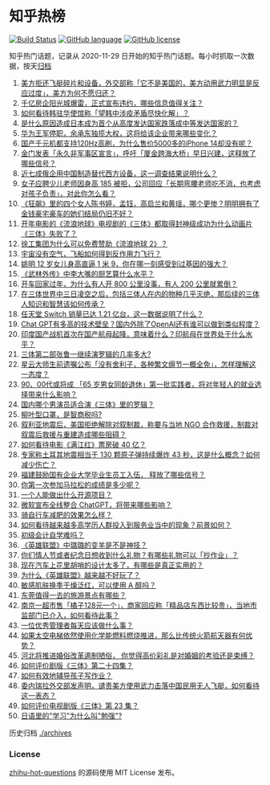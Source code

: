 # 知乎热榜
[![Build Status](https://github.com/ToWeLong/zhihu-hot-questions/workflows/CI/badge.svg)](https://github.com/ToWeLong/zhihu-hot-questions/actions)
[![GitHub language](https://img.shields.io/badge/language-golang-orange.svg)](https://golang.org/)
[![GitHub license](https://img.shields.io/github/license/ToWeLong/zhihu-hot-questions)](https://github.com/ToWeLong/zhihu-hot-questions/blob/main/LICENSE)

知乎热门话题，记录从 2020-11-29 日开始的知乎热门话题。每小时抓取一次数据，按天[归档](./archives)

<!-- BEGIN -->

1. [美方拒还飞艇碎片和设备，外交部称「它不是美国的，美方动用武力明显是反应过度」，美方为何不愿归还？](https://www.zhihu.com/question/582626088)
1. [千亿房企阳光城爆雷，正式宣布违约，哪些信息值得关注？](https://www.zhihu.com/question/582286014)
1. [如何看待韩驻华使馆称「望韩中涉疫矛盾尽快化解」？](https://www.zhihu.com/question/582581015)
1. [是什么原因造成日本成为首个从高度发达国家跌落成中等发达国家的？](https://www.zhihu.com/question/582143847)
1. [华为王军停职，余承东独揽大权，这将给该企业带来哪些变化？](https://www.zhihu.com/question/582389002)
1. [国产千元机都支持120Hz高刷，为什么售价5000多的iPhone 14却没有呢？](https://www.zhihu.com/question/577526220)
1. [金门发表「永久非军事区宣言」，呼吁「厦金跨海大桥」早日兴建，这释放了哪些信号？](https://www.zhihu.com/question/582606376)
1. [近七成俄企用中国制造替代西方设备，这一调查结果说明什么？](https://www.zhihu.com/question/582313229)
1. [女子应聘少儿老师因身高 185 被拒，公司回应「长期弯腰老师吃不消，也考虑对孩子负责」，对此你怎么看？](https://www.zhihu.com/question/582084472)
1. [《狂飙》里的四个女人陈书婷，孟钰，高启兰和黄瑶，哪个更惨？明明拥有了金钱豪宅豪车的她们结局仍旧不好？](https://www.zhihu.com/question/582021418)
1. [开年电影的《流浪地球》电视剧的《三体》都取得封神级成功为什么动画片《三体》失败了？](https://www.zhihu.com/question/582221408)
1. [徐工集团为什么可以免费赞助《流浪地球 2》？](https://www.zhihu.com/question/581822066)
1. [宇宙没有空气，飞船如何得到反作用力飞行？](https://www.zhihu.com/question/39761106)
1. [姚明 12 岁女儿身高直逼 1 米 9，你在哪一刻感受到过基因的强大？](https://www.zhihu.com/question/577497208)
1. [《武林外传》中李大嘴的厨艺算什么水平？](https://www.zhihu.com/question/37264128)
1. [开车回家过年，为什么有人开 800 公里没事，有人 200 公里就累倒？](https://www.zhihu.com/question/469750082)
1. [在三体世界中三日凌空之后，包括三体人在内的物种几乎灭绝，那后续的三体人知识和智慧该如何传承？](https://www.zhihu.com/question/582576867)
1. [任天堂 Switch 销量已达 1.21 亿台，这一数据说明了什么？](https://www.zhihu.com/question/582298645)
1. [Chat GPT有多高的技术壁垒？国内外除了OpenAI还有谁可以做到类似程度？](https://www.zhihu.com/question/581806122)
1. [印度国产战机首次在国产航母起降，意味着什么？印航母在世界处于什么水平？](https://www.zhihu.com/question/582611110)
1. [三体第二部张鲁一继续演罗辑的几率多大?](https://www.zhihu.com/question/582480108)
1. [星云大师生前遗嘱公布「没有舍利子，各种繁文缛节一概全免」，怎样理解这一态度？](https://www.zhihu.com/question/582589577)
1. [90、00代或将成 「65 岁男女同龄退休」第一批实践者，将对年轻人的就业选择带来什么影响？](https://www.zhihu.com/question/582585241)
1. [国内哪个男演员适合演《三体》里的罗辑？](https://www.zhihu.com/question/540660392)
1. [柳叶型口罩，是智商税吗?](https://www.zhihu.com/question/432403850)
1. [叙利亚地震后，美国拒绝解除对叙制裁，称要与当地 NGO 合作救援，制裁对叙震后救援与重建造成哪些阻碍？](https://www.zhihu.com/question/582601386)
1. [如何看待电影《满江红》票房破 40 亿？](https://www.zhihu.com/question/582527248)
1. [专家称土耳其地震相当于 130 颗原子弹持续爆炸 43 秒，这是什么概念？如何减少伤亡？](https://www.zhihu.com/question/582586530)
1. [福建鼓励国有企业大学毕业生员工入伍， 释放了哪些信号？](https://www.zhihu.com/question/581905420)
1. [你第一次参加马拉松的成绩是多少呢？](https://www.zhihu.com/question/572059361)
1. [一个人能做出什么开源项目？](https://www.zhihu.com/question/47684138)
1. [微软宣布全线整合 ChatGPT，将带来哪些影响？](https://www.zhihu.com/question/581818681)
1. [骑自行车减肥的效果怎么样？](https://www.zhihu.com/question/578563027)
1. [如何看待越来越多高学历人群投入到服务业当中的现象？前景如何？](https://www.zhihu.com/question/582605419)
1. [初级会计自学难吗？](https://www.zhihu.com/question/502352503)
1. [《英雄联盟》中璐璐的变羊是不是神技？](https://www.zhihu.com/question/355537533)
1. [你们情人节或者纪念日想收到什么礼物？有哪些礼物可以「抄作业」？](https://www.zhihu.com/question/515201053)
1. [现在汽车上花里胡哨的设计太多了，有哪些是真正实用的？](https://www.zhihu.com/question/543288480)
1. [为什么《英雄联盟》越来越不好玩了？](https://www.zhihu.com/question/44358639)
1. [敏感肌肤换季干燥泛红，可以使用 A 醇吗？](https://www.zhihu.com/question/581138360)
1. [东莞值得一去的旅游景点有哪些？](https://www.zhihu.com/question/567166357)
1. [南京一超市售「橘子128元一个」，商家回应称「精品店东西比较贵」，当地市监部门已介入，如何看待此事？](https://www.zhihu.com/question/582380985)
1. [一位优秀管理者每天应该做什么事？](https://www.zhihu.com/question/303333052)
1. [如果太空电梯依然使用化学能燃料燃烧推进，那么比传统火箭航天器有何优势？](https://www.zhihu.com/question/582594870)
1. [河北将推进婚俗改革遏制陋俗， 你觉得高价彩礼是对婚姻的考验还是束缚？](https://www.zhihu.com/question/581848382)
1. [如何评价剧版《三体》第二十四集？](https://www.zhihu.com/question/581991031)
1. [如何有效地辅导孩子写作业？](https://www.zhihu.com/question/269923468)
1. [委内瑞拉外交部发声明，谴责美方使用武力击落中国民用无人飞艇，如何看待这一表态？](https://www.zhihu.com/question/582504040)
1. [如何评价电视剧版《三体》第 23 集？](https://www.zhihu.com/question/580910137)
1. [日语里的"学习"为什么叫"勉强"?](https://www.zhihu.com/question/48761420)

<!-- END -->

历史归档 [./archives](./archives)


### License
[zhihu-hot-questions](https://github.com/towelong/zhihu-hot-questions) 的源码使用 MIT License 发布。